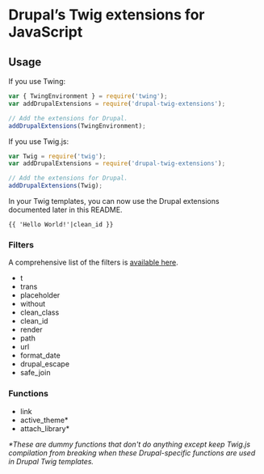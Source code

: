 # Drupal’s Twig extensions for JavaScript

## Usage

If you use Twing:

```javascript
var { TwingEnvironment } = require('twing');
var addDrupalExtensions = require('drupal-twig-extensions');

// Add the extensions for Drupal.
addDrupalExtensions(TwingEnvironment);
```

If you use Twig.js:

```javascript
var Twig = require('twig');
var addDrupalExtensions = require('drupal-twig-extensions');

// Add the extensions for Drupal.
addDrupalExtensions(Twig);
```

In your Twig templates, you can now use the Drupal extensions documented later in this README.

```twig
{{ 'Hello World!'|clean_id }}
```

### Filters

A comprehensive list of the filters is [available here](http://www.opin.ca/en/article/twig-filters-drupal-8).

- t
- trans
- placeholder
- without
- clean_class
- clean_id
- render
- path
- url
- format_date
- drupal_escape
- safe_join

### Functions

- link
- active_theme\*
- attach_library\*

_\*These are dummy functions that don't do anything except keep Twig.js compilation from breaking when these Drupal-specific functions are used in Drupal Twig templates._
